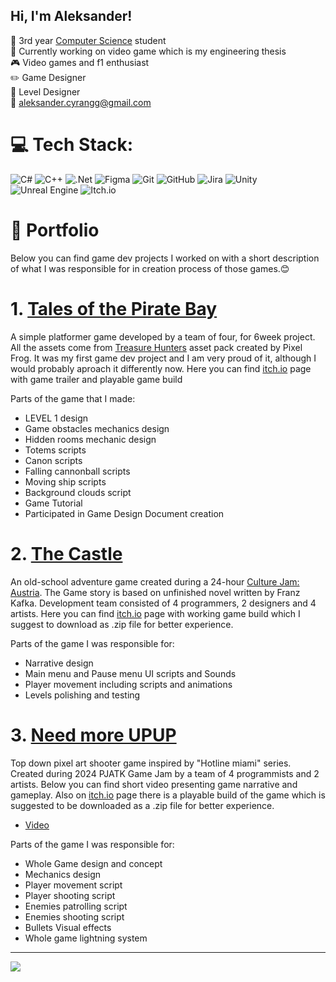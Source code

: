 
<!--Level 1: Simple bio and stats-->
## Hi, I'm Aleksander!

🏫 3rd year [Computer Science](https://pja.edu.pl/informatyka/) student<br/>
🔭 Currently working on video game which is my engineering thesis<br/>
🎮 Video games and f1 enthusiast<br/>
✏️ Game Designer<br/>
🔧 Level Designer<br/>
📧 aleksander.cyrangg@gmail.com

# 💻 Tech Stack:
![C#](https://img.shields.io/badge/c%23-%23239120.svg?style=for-the-badge&logo=csharp&logoColor=white) ![C++](https://img.shields.io/badge/c++-%2300599C.svg?style=for-the-badge&logo=c%2B%2B&logoColor=white)   ![.Net](https://img.shields.io/badge/.NET-5C2D91?style=for-the-badge&logo=.net&logoColor=white)  ![Figma](https://img.shields.io/badge/figma-%23F24E1E.svg?style=for-the-badge&logo=figma&logoColor=white) ![Git](https://img.shields.io/badge/git-%23F05033.svg?style=for-the-badge&logo=git&logoColor=white) ![GitHub](https://img.shields.io/badge/github-%23121011.svg?style=for-the-badge&logo=github&logoColor=white) ![Jira](https://img.shields.io/badge/jira-%230A0FFF.svg?style=for-the-badge&logo=jira&logoColor=white) ![Unity](https://img.shields.io/badge/unity-%23000000.svg?style=for-the-badge&logo=unity&logoColor=white) ![Unreal Engine](https://img.shields.io/badge/unrealengine-%23313131.svg?style=for-the-badge&logo=unrealengine&logoColor=white) ![Itch.io](https://img.shields.io/badge/Itch-%23FF0B34.svg?style=for-the-badge&logo=Itch.io&logoColor=white) 

# 📕 Portfolio 
Below you can find game dev projects I worked on with a short description of what I was responsible for in creation process of those games.😊

# 1. [Tales of the Pirate Bay](https://github.com/Cyranixonpj/2024_12c_02_6week)
A simple platformer game developed by a team of four, for 6week project. All the assets come from [Treasure Hunters](https://pixelfrog-assets.itch.io/treasure-hunters) asset pack created by Pixel Frog. It was my first game dev project and I am very proud of it, although I would probably aproach it differently now. Here you can find [itch.io](https://vicki11.itch.io/tales-of-the-pirate-bay) page with game trailer and playable game build<br/>

Parts of the game that I made:
* LEVEL 1 design
* Game obstacles mechanics design
* Hidden rooms mechanic design
* Totems scripts
* Canon scripts
* Falling cannonball scripts
* Moving ship scripts
* Background clouds script
* Game Tutorial
* Participated in Game Design Document creation

# 2. [The Castle](https://github.com/Cyranixonpj/Culture_Jam_Austria_2024) 
An old-school adventure game created during a 24-hour [Culture Jam: Austria](https://itch.io/jam/culture-jam-austria). The Game story is based on unfinished novel written by Franz Kafka. Development team consisted of 4 programmers, 2 designers and 4 artists. Here you can find [itch.io](https://romulus162.itch.io/the-castle) page with working game build which I suggest to download as .zip file for better experience.  

Parts of the game I was responsible for:
* Narrative design
* Main menu and Pause menu UI scripts and Sounds
* Player movement including scripts and animations
* Levels polishing and testing

# 3. [Need more UPUP](https://github.com/Cyranixonpj/Pjatk_GameJam_2024)
Top down pixel art shooter game inspired by "Hotline miami" series. Created during 2024 PJATK Game Jam by a team of 4 programmists and 2 artists. Below you can find short video presenting game narrative and gameplay. Also on [itch.io](https://vicki11.itch.io/need-more-upup) page there is a playable build of the game which is suggested to be downloaded as a .zip file for better experience. 
* [Video](https://www.youtube.com/watch?v=mQ1bZkmIaV8&ab_channel=SzczurekMaurycy)

Parts of the game I was responsible for:
* Whole Game design and concept
* Mechanics design
* Player movement script
* Player shooting script
* Enemies patrolling script
* Enemies shooting script
* Bullets Visual effects
* Whole game lightning system 
  

---
[![](https://visitcount.itsvg.in/api?id=Cyranixonpj&icon=0&color=0)](https://visitcount.itsvg.in)

<!-- Proudly created with GPRM ( https://gprm.itsvg.in ) -->



